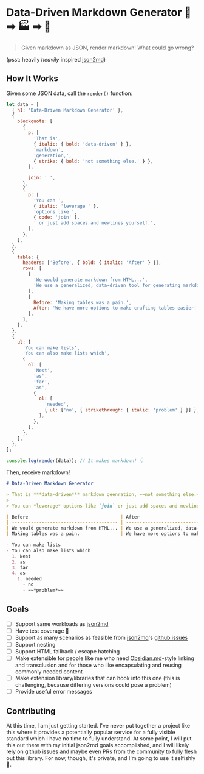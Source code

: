 # Data-Driven Markdown Generator 💽 ➡ 🏭 ➡ 📄

> Given markdown as JSON, render markdown! What could go wrong?

(psst: heavily *heavily* inspired [json2md](https://github.com/IonicaBizau/json2md))

## How It Works

Given some JSON data, call the `render()` function:
```js
let data = [
  { h1: 'Data-Driven Markdown Generator' },
  {
    blockquote: [
      {
        p: [
          'That is',
          { italic: { bold: 'data-driven' } },
          'markdown',
          'generation,',
          { strike: { bold: 'not something else.' } },
        ],

        join: ' ',
      },
      {
        p: [
          'You can ',
          { italic: 'leverage ' },
          'options like ',
          { code: 'join' },
          ' or just add spaces and newlines yourself.',
        ],
      },
    ],
  },
  {
    table: {
      headers: ['Before', { bold: { italic: 'After' } }],
      rows: [
        [
          'We would generate markdown from HTML...',
          'We use a generalized, data-driven tool for generating markdown from anywhere.',
        ],
        {
          Before: 'Making tables was a pain.',
          After: 'We have more options to make crafting tables easier!',
        },
      ],
    },
  },
  {
    ul: [
      'You can make lists',
      'You can also make lists which',
      {
        ol: [
          'Nest',
          'as',
          'far',
          'as',
          {
            ol: [
              'needed',
              { ul: ['no', { strikethrough: { italic: 'problem' } }] },
            ],
          },
        ],
      },
    ],
  },
];

console.log(render(data)); // It makes markdown! 👇
```

Then, receive markdown!

```md
# Data-Driven Markdown Generator

> That is ***data-driven*** markdown geenration, ~~not something else.~~
> 
> You can *leverage* options like `join` or just add spaces and newlines yourself.

| Before                                  | After                                                                         |
| --------------------------------------- | ----------------------------------------------------------------------------- |
| We would generate markdown from HTML... | We use a generalized, data-driven tool for generating markdown from anywhere. |
| Making tables was a pain.               | We have more options to make crafting tables easier!                          |

- You can make lists
- You can also make lists which
  1. Nest
  2. as
  3. far
  4. as
    1. needed
      - no
      - ~~*problem*~~
```

## Goals

- [ ] Support same workloads as [json2md](https://github.com/IonicaBizau/json2md)
- [ ] Have test coverage 😬
- [ ] Support as many scenarios as feasible from [json2md](https://github.com/IonicaBizau/json2md)'s [github issues](https://github.com/IonicaBizau/json2md/issues)
- [ ] Support nesting
- [ ] Support HTML fallback / escape hatching
- [ ] Make extensible for people like me who need [Obsidian.md](https://obsidian.md/)-style linking and transclusion and for those who like encapsulating and reusing commonly needed content
- [ ] Make extension library/libraries that can hook into this one (this is challenging, because differing versions could pose a problem)
- [ ] Provide useful error messages

## Contributing
At this time, I am just getting started. I've never put together a project like this where it provides a potentially popular service for a fully visible standard which I have no time to fully understand. At some point, I will put this out there with my initial json2md goals accomplished, and I will likely rely on github issues and maybe even PRs from the community to fully flesh out this library. For now, though, it's private, and I'm going to use it selfishly 🙏.


